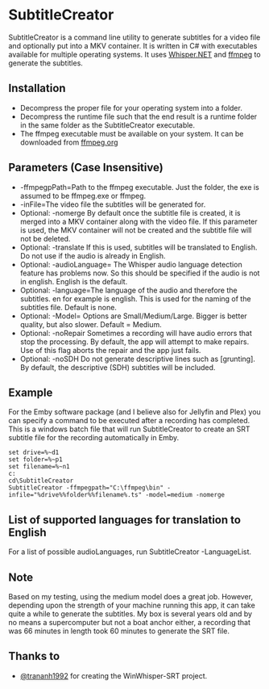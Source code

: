 # SubtitleCreator
SubtitleCreator is a command line utility to generate subtitles for a video file and optionally put into a MKV container. It is written in C# with executables available for multiple operating systems.
It uses [Whisper.NET](https://github.com/sandrohanea/whisper.net) and [ffmpeg](https://ffmpeg.org) to generate the subtitles.

## Installation
- Decompress the proper file for your operating system into a folder. 
- Decompress the runtime file such that the end result is a runtime folder in the same folder as the SubtitleCreator executable.
- The ffmpeg executable must be available on your system.  It can be downloaded from [ffmpeg.org](https://ffmpeg.org/download.html)

## Parameters (Case Insensitive)
- -ffmpegpPath=Path to the ffmpeg executable.  Just the folder, the exe is assumed to be ffmpeg.exe or ffmpeg.
- -inFile=The video file the subtitles will be generated for.
- Optional: -nomerge  By default once the subtitle file is created, it is merged into a MKV container along with the video file. If this parameter is used, the MKV container will not be created and the subtitle file will not be deleted.
- Optional: -translate  If this is used, subtitles will be translated to English.  Do not use if the audio is already in English.
- Optional: -audioLanguage=<language>  The Whisper audio language detection feature has problems now.  So this should be specified if the audio is not in english. English is the default.
- Optional: -language=The language of the audio and therefore the subtitles. en for example is english. This is used for the naming of the subtitles file. Default is none.
- Optional: -Model=<Language Model>  Options are Small/Medium/Large.  Bigger is better quality, but also slower. Default = Medium.
- Optional: -noRepair  Sometimes a recording will have audio errors that stop the processing.  By default, the app will attempt to make repairs.  Use of this flag aborts the repair and the app just fails.
- Optional: -noSDH Do not generate descriptive lines such as [grunting]. By default, the descriptive (SDH) subtitles will be included.
  
## Example
For the Emby software package (and I believe also for Jellyfin and Plex) you can specify a command to be executed after a recording has completed.  
This is a windows batch file that will run SubtitleCreator to create an SRT subtitle file for the recording automatically in Emby.

```
set drive=%~d1
set folder=%~p1
set filename=%~n1
c:
cd\SubtitleCreator
SubtitleCreator -ffmpegpath="C:\ffmpeg\bin" -infile="%drive%%folder%%filename%.ts" -model=medium -nomerge
```

## List of supported languages for translation to English
For a list of possible audioLanguages, run SubtitleCreator -LanguageList.

## Note
Based on my testing, using the medium model does a great job.  However, depending upon the strength of your machine running this app, it can take quite a while to generate the subtitles.  My box is several years old and by no means a supercomputer but not a boat anchor either, a recording that was 66 minutes in length took 60 minutes to generate the SRT file.  

## Thanks to
- [@trananh1992](https://github.com/trananh1992/WinWhisper-SRT) for creating the WinWhisper-SRT project.
